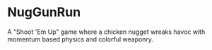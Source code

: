 # NugGunRun
A "Shoot 'Em Up" game where a chicken nugget wreaks havoc with momentum based physics and colorful weaponry.
